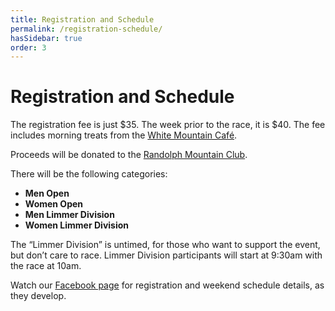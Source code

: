 ```yaml
---
title: Registration and Schedule
permalink: /registration-schedule/
hasSidebar: true
order: 3
---
```


# Registration and Schedule

The registration fee is just $35\. The week prior to the race, it is $40\. The fee includes morning treats from the [White Mountain Café](http://whitemountaincafe.com/).

Proceeds will be donated to the [Randolph Mountain Club](http://www.randolphmountainclub.org).

There will be the following categories:

*   **Men Open**
*   **Women Open**
*   **Men Limmer Division**
*   **Women Limmer Division**

The “Limmer Division” is untimed, for those who want to support the event, but don’t care to race. Limmer Division participants will start at 9:30am with the race at 10am.

Watch our [Facebook page](https://www.facebook.com/randolphramblerace/) for registration and weekend schedule details, as they develop.


